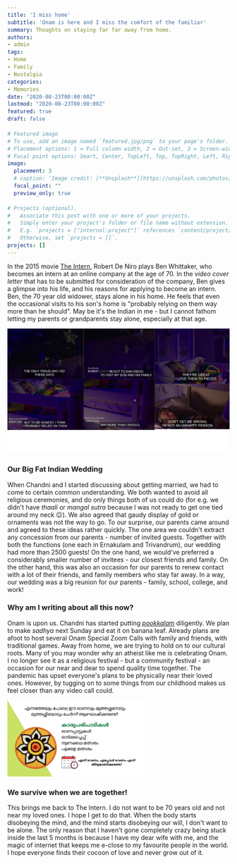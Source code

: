 ```yaml
---
title: 'I miss home'
subtitle: 'Onam is here and I miss the comfort of the familiar'
summary: Thoughts on staying far far away from home.
authors:
- admin
tags:
- Home
- Family
- Nostalgia
categories:
- Memories
date: "2020-08-23T00:00:00Z"
lastmod: "2020-08-23T00:00:00Z"
featured: true
draft: false

# Featured image
# To use, add an image named `featured.jpg/png` to your page's folder.
# Placement options: 1 = Full column width, 2 = Out-set, 3 = Screen-width
# Focal point options: Smart, Center, TopLeft, Top, TopRight, Left, Right, BottomLeft, Bottom, BottomRight
image:
  placement: 3
  # caption: 'Image credit: [**Unsplash**](https://unsplash.com/photos/CpkOjOcXdUY)'
  focal_point: ""
  preview_only: true

# Projects (optional).
#   Associate this post with one or more of your projects.
#   Simply enter your project's folder or file name without extension.
#   E.g. `projects = ["internal-project"]` references `content/project/deep-learning/index.md`.
#   Otherwise, set `projects = []`.
projects: []
---
```


In the 2015 movie [The Intern](https://en.wikipedia.org/wiki/The_Intern_(2015_film)), Robert De Niro plays Ben Whittaker, who becomes an intern at an online company at the age of 70. In the _video cover letter_ that has to be submitted for consideration of the company, Ben gives a glimpse into his life, and his reasons for applying to become an intern. Ben, the 70 year old widower, stays alone in his home. He feels that even the occasional visits to his son's home is "probably relying on them way more than he should". May be it's the Indian in me - but I cannot fathom letting my parents or grandparents stay alone, especially at that age. 



![The Intern](intern.jpg)

### Our Big Fat Indian Wedding

When Chandni and I started discussing about getting married, we had to come to certain common understanding. We both wanted to avoid all religious ceremonies, and do only things both of us could do (for e.g. we didn't have _thaali_ or _mangal sutra_ because I was not ready to get one tied around my neck :wink:). We also agreed that gaudy display of gold or ornaments was not the way to go. To our surprise, our parents came around and agreed to these ideas rather quickly. The one area we couldn't extract any concession from our parents - number of invited guests. Together with both the functions (one each in Ernakulam and Trivandrum), our wedding had more than 2500 guests! On the one hand, we would've preferred a considerably smaller number of invitees - our closest friends and family. On the other hand, this was also an occasion for our parents to renew contact with a lot of their friends, and family members who stay far away. In a way, our wedding was a big reunion for our parents - family, school, college, and work! 

### Why am I writing about all this now?

Onam is upon us. Chandni has started putting [_pookkalam_](https://twitter.com/chandni_ias/status/1296998473951113216?s=20) diligently. We plan to make _sadhya_ next Sunday and eat it on banana leaf. Already plans are afoot to host several Onam Special Zoom Calls with family and friends, with traditional games. Away from home, we are trying to hold on to our cultural roots. Many of you may wonder why an atheist like me is celebrating Onam. I no longer see it as a religious festival - but a community festival - an occasion for our near and dear to spend quality time together. The pandemic has upset everyone's plans to be physically near their loved ones. However, by tugging on to some things from our childhood makes us feel closer than any video call could. 

<img src="onam.jpg" alt="Family Video Call for Onam 2020" style="zoom:30%;" />



### We survive when we are together!

This brings me back to The Intern. I do not want to be 70 years old and not near my loved ones. I hope I get to do that. When the body starts disobeying the mind, and the mind starts disobeying our will, I don't want to be alone. The only reason that I haven't gone completely crazy being stuck inside the last 5 months is because I have my dear wife with me, and the magic of internet that keeps me e-close to my favourite people in the world. I hope everyone finds their cocoon of love and never grow out of it. 